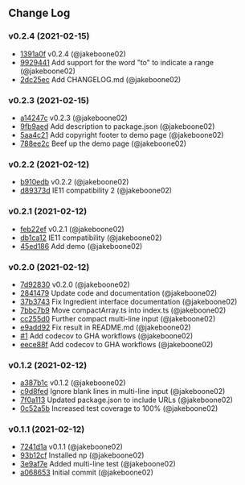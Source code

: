 ## Change Log

### v0.2.4 (2021-02-15)
- [1391a0f](https://github.com/jakeboone02/parse-ingredient/commit/1391a0f9c2559550c3bed5474abd0cb9cd75e794) v0.2.4 (@jakeboone02)
- [9929441](https://github.com/jakeboone02/parse-ingredient/commit/9929441c8701072124df2d620229aa16cfb65182) Add support for the word "to" to indicate a range (@jakeboone02)
- [2dc25ec](https://github.com/jakeboone02/parse-ingredient/commit/2dc25ecaf05a4486d9a9ef496751f7e3720181d8) Add CHANGELOG.md (@jakeboone02)

### v0.2.3 (2021-02-15)
- [a14247c](https://github.com/jakeboone02/parse-ingredient/commit/a14247c1cf903eaff8b5c2d2f9f8a47fa4af6934) v0.2.3 (@jakeboone02)
- [9fb9aed](https://github.com/jakeboone02/parse-ingredient/commit/9fb9aed9eecf3ecdf4be2bcec764a8b5144b9736) Add description to package.json (@jakeboone02)
- [5aa4c21](https://github.com/jakeboone02/parse-ingredient/commit/5aa4c213e3147edf3b860f757648e25591fbbf42) Add copyright footer to demo page (@jakeboone02)
- [788ee2c](https://github.com/jakeboone02/parse-ingredient/commit/788ee2c2d12eef7e21bc5cf39eb27f6967a4bf3a) Beef up the demo page (@jakeboone02)

### v0.2.2 (2021-02-12)
- [b910edb](https://github.com/jakeboone02/parse-ingredient/commit/b910edb09ec65cfab1f337784866440f3c08614e) v0.2.2 (@jakeboone02)
- [d89373d](https://github.com/jakeboone02/parse-ingredient/commit/d89373dcfab79689ed21faeec4f0bb6fdfb536ba) IE11 compatibility 2 (@jakeboone02)

### v0.2.1 (2021-02-12)
- [feb22ef](https://github.com/jakeboone02/parse-ingredient/commit/feb22ef7f15e227d65dfa1d86e1a07c4607a090d) v0.2.1 (@jakeboone02)
- [db1ca12](https://github.com/jakeboone02/parse-ingredient/commit/db1ca12f7898d01ecab5ec85a1203b9f28107402) IE11 compatibility (@jakeboone02)
- [45ed186](https://github.com/jakeboone02/parse-ingredient/commit/45ed186d9eae74e9d60e17edede4a2a01c527353) Add demo (@jakeboone02)

### v0.2.0 (2021-02-12)
- [7d92830](https://github.com/jakeboone02/parse-ingredient/commit/7d928304f7dd3a419ee52048a5f000d365d89876) v0.2.0 (@jakeboone02)
- [2841479](https://github.com/jakeboone02/parse-ingredient/commit/2841479c1f0f2a20ead6f134d1029593612dd1b1) Update code and documentation (@jakeboone02)
- [37b3743](https://github.com/jakeboone02/parse-ingredient/commit/37b37436563ca4d71dd98687dc6034efdc8de68a) Fix Ingredient interface documentation (@jakeboone02)
- [7bbc7b9](https://github.com/jakeboone02/parse-ingredient/commit/7bbc7b9522ad9a222df78b745b5fb9390feb0afc) Move compactArray.ts into index.ts (@jakeboone02)
- [cc255d0](https://github.com/jakeboone02/parse-ingredient/commit/cc255d07cf2c838248c84eac8c244bfd509c925a) Further compact multi-line input (@jakeboone02)
- [e9add92](https://github.com/jakeboone02/parse-ingredient/commit/e9add9233325b28bccab4a726825ac668c380ac4) Fix result in README.md (@jakeboone02)
- [#1](https://github.com/jakeboone02/parse-ingredient/pull/1) Add codecov to GHA workflows (@jakeboone02)
- [eece88f](https://github.com/jakeboone02/parse-ingredient/commit/eece88f9fab894a9111609b5e4d03ddbc564e316) Add codecov to GHA workflows (@jakeboone02)

### v0.1.2 (2021-02-12)
- [a387b1c](https://github.com/jakeboone02/parse-ingredient/commit/a387b1c144b3e9ad94c0d079fe264ab7c4c0113a) v0.1.2 (@jakeboone02)
- [c9d8fed](https://github.com/jakeboone02/parse-ingredient/commit/c9d8fedcdc7da1eb7643dec036d08f1ec808a3ac) Ignore blank lines in multi-line input (@jakeboone02)
- [7f0a113](https://github.com/jakeboone02/parse-ingredient/commit/7f0a113b87921f1cdaa2dbbf693c79d68ef26d5b) Updated package.json to include URLs (@jakeboone02)
- [0c52a5b](https://github.com/jakeboone02/parse-ingredient/commit/0c52a5b2f9ac24bb0ebcfe8925399186535f52a7) Increased test coverage to 100% (@jakeboone02)

### v0.1.1 (2021-02-12)
- [7241d1a](https://github.com/jakeboone02/parse-ingredient/commit/7241d1a4d8738ecf96cf02c6f44deef81f710b0f) v0.1.1 (@jakeboone02)
- [93b12cf](https://github.com/jakeboone02/parse-ingredient/commit/93b12cf286bb456fffb85170a7faf2eba7d1d334) Installed np (@jakeboone02)
- [3e9af7e](https://github.com/jakeboone02/parse-ingredient/commit/3e9af7e2fc66234e7939817aaf6a8b9f8bd34ed3) Added multi-line test (@jakeboone02)
- [a068653](https://github.com/jakeboone02/parse-ingredient/commit/a068653e88c5d0cad03912b52b878c01d52d8cd8) Initial commit (@jakeboone02)